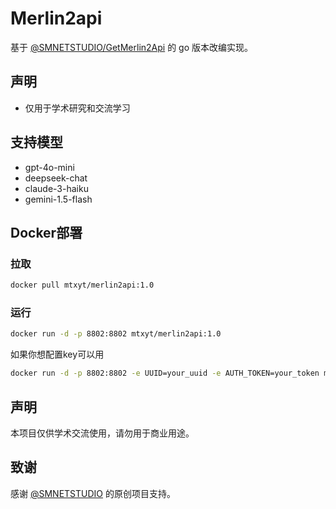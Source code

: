 # Merlin2api

基于 [@SMNETSTUDIO/GetMerlin2Api](https://github.com/SMNETSTUDIO/GetMerlin2Api) 的 go 版本改编实现。

## 声明
- 仅用于学术研究和交流学习

## 支持模型
- gpt-4o-mini
- deepseek-chat
- claude-3-haiku
- gemini-1.5-flash

## Docker部署
### 拉取
```bash
docker pull mtxyt/merlin2api:1.0
```
### 运行
```bash
docker run -d -p 8802:8802 mtxyt/merlin2api:1.0
```
如果你想配置key可以用
```bash
docker run -d -p 8802:8802 -e UUID=your_uuid -e AUTH_TOKEN=your_token mtxyt/merlin2api:1.0
```

## 声明
本项目仅供学术交流使用，请勿用于商业用途。

## 致谢
感谢 [@SMNETSTUDIO](https://github.com/SMNETSTUDIO) 的原创项目支持。
